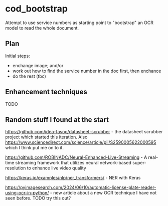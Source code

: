 # cod_bootstrap

Attempt to use service numbers as starting point to "bootstrap" an OCR model to read the whole document.


## Plan

Initial steps:

* enchange image; and/or
* work out how to find the service number in the doc first, then enchance
* do the rest (tbc)


## Enhancement techniques

TODO


## Random stuff I found at the start

https://github.com/idea-fasoc/datasheet-scrubber - the datasheet scrubber project which started this iteration. Also https://www.sciencedirect.com/science/article/pii/S2590005622000595 which I think put me on to it.

https://github.com/ROBINADC/Neural-Enhanced-Live-Streaming - A real-time streaming framework that utilizes neural network-based super-resolution to enhance live video quality

https://keras.io/examples/nlp/ner_transformers/ - NER with Keras

https://pyimagesearch.com/2024/06/10/automatic-license-plate-reader-using-ocr-in-python/ - new article about a new OCR technique I have not seen before. TODO try this out?